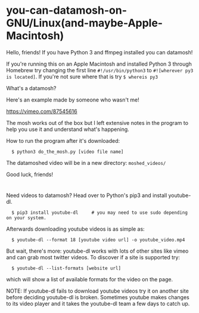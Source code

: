 # you-can-datamosh-on-GNU/Linux(and-maybe-Apple-Macintosh)

Hello, friends! If you have Python 3 and ffmpeg installed you can datamosh!

If you're running this on an Apple Macintosh and installed Python 3 through Homebrew try changing the first line `#!/usr/bin/python3` to `#![wherever py3 is located]`. If you're not sure where that is try `$ whereis py3`

What's a datamosh?

Here's an example made by someone who wasn't me!

https://vimeo.com/87545616

The mosh works out of the box but I left extensive notes in the program to help you use it and understand what's happening.

How to run the program after it's downloaded:

`  $ python3 do_the_mosh.py [video file name]`
  
The datamoshed video will be in a new directory: `moshed_videos/`

Good luck, friends!

#

Need videos to datamosh? Head over to Python's pip3 and install youtube-dl.

`  $ pip3 install youtube-dl     # you may need to use sudo depending on your system.`
  
Afterwards downloading youtube videos is as simple as:

`  $ youtube-dl --format 18 [youtube video url] -o youtube_video.mp4`

But wait, there's more: youtube-dl works with lots of other sites like vimeo and can grab most twitter videos.
To discover if a site is supported try:

`  $ youtube-dl --list-formats [website url]`
  
which will show a list of available formats for the video on the page.

NOTE: If youtube-dl fails to download youtube videos try it on another site before deciding youtube-dl is broken.
Sometimes youtube makes changes to its video player and it takes the youtube-dl team a few days to catch up.
